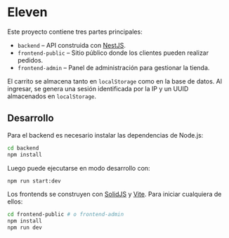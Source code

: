 # Eleven

Este proyecto contiene tres partes principales:

- `backend` – API construida con [NestJS](https://nestjs.com/).
- `frontend-public` – Sitio público donde los clientes pueden realizar pedidos.
- `frontend-admin` – Panel de administración para gestionar la tienda.

El carrito se almacena tanto en `localStorage` como en la base de datos. Al ingresar, se genera una sesión identificada por la IP y un UUID almacenados en `localStorage`.

## Desarrollo

Para el backend es necesario instalar las dependencias de Node.js:

```bash
cd backend
npm install
```

Luego puede ejecutarse en modo desarrollo con:

```bash
npm run start:dev
```

Los frontends se construyen con [SolidJS](https://www.solidjs.com/) y [Vite](https://vitejs.dev/).
Para iniciar cualquiera de ellos:

```bash
cd frontend-public # o frontend-admin
npm install
npm run dev
```
